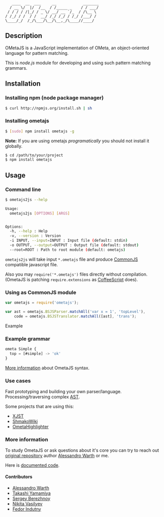 ```
   ____  __  ___     __            _______
  / __ \/  |/  /__  / /_____ _    / / ___/
 / / / / /|_/ / _ \/ __/ __ `/_  / /\__ \
/ /_/ / /  / /  __/ /_/ /_/ / /_/ /___/ /
\____/_/  /_/\___/\__/\__,_/\____//____/
```

## Description

OMetaJS is a JavaScript implementation of OMeta, an object-oriented language
for pattern matching.

This is *node.js* module for developing and using such pattern matching
grammars.

## Installation

### Installing npm (node package manager)

``` bash
$ curl http://npmjs.org/install.sh | sh
```

### Installing ometajs

``` bash
$ [sudo] npm install ometajs -g
```

**Note:** If you are using ometajs _programatically_ you should not install
it globally.

``` bash
$ cd /path/to/your/project
$ npm install ometajs
```

## Usage

### Command line

```bash
$ ometajs2js --help

Usage:
  ometajs2js [OPTIONS] [ARGS]


Options:
  -h, --help : Help
  -v, --version : Version
  -i INPUT, --input=INPUT : Input file (default: stdin)
  -o OUTPUT, --output=OUTPUT : Output file (default: stdout)
  --root=ROOT : Path to root module (default: ometajs)
```

`ometajs2js` will take input `*.ometajs` file and produce [CommonJS][0]
compatible javascript file.

Also you may `require('*.ometajs')` files directly without compilation.
(OmetaJS is patching `require.extensions` as [CoffeeScript][1] does).

### Using as CommonJS module

```javascript
var ometajs = require('ometajs');

var ast = ometajs.BSJSParser.matchAll('var x = 1', 'topLevel'),
    code = ometajs.BSJSTranslator.matchAll([ast], 'trans');
```
Example

### Example grammar

```javascript
ometa Simple {
  top = [#simple] -> 'ok'
}
```

[More information][5] about OmetaJS syntax.

### Use cases

Fast prototyping and building your own parser/language. Processing/traversing
complex [AST][2].

Some projects that are using this:

 -   [XJST](http://github.com/veged/xjst)
 -   [ShmakoWiki](http://github.com/veged/shmakowiki/)
 -   [OmetaHighlighter](http://github.com/veged/ometa-highlighter)

### More information

To study OmetaJS or ask questions about it's core you can try to reach out
[original repository][3] author [Alessandro Warth][4] or me.

Here is [documented code][5].

#### Contributors

* [Alessandro Warth][4]
* [Takashi Yamamiya](https://github.com/propella)
* [Sergey Berezhnoy](https://github.com/veged)
* [Nikita Vasilyev](https://github.com/NV)
* [Fedor Indutny](https://github.com/indutny)

[0]: http://www.commonjs.org/
[1]: http://coffeescript.org/
[2]: http://en.wikipedia.org/wiki/Abstract_syntax_tree
[3]: http://www.tinlizzie.org/ometa/
[4]: http://github.com/alexwarth
[5]: http://veged.github.com/ometa-js/
